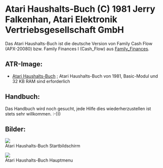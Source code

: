 # Atari Haushalts-Buch (C) 1981 Jerry Falkenhan, Atari Elektronik Vertriebsgesellschaft GmbH  
Das Atari Haushalts-Buch ist die deutsche Version von Family Cash Flow (APX-20080) bzw. Family Finances I (Cash_Flow) aus [Family_Finances](../Family_Finances/index.md).  
## ATR-Image:  
- [Atari  Haushalts-Buch](attachments/Haushaltsbuch_(Basic).atr) ; Atari Haushalts-Buch von 1981, Basic-Modul und 32 KB RAM sind erforderlich  
## Handbuch:  
Das Handbuch wird noch gesucht, jede Hilfe dies wiederherzustellen ist stets sehr willkommen. :-)))  
## Bilder:  
![](attachments/Haushaltsbuch_1.jpg)  
Atari  Haushalts-Buch Startbildschirm   
  
![](attachments/Haushaltsbuch_2.jpg)  
Atari  Haushalts-Buch Hauptmenu  
